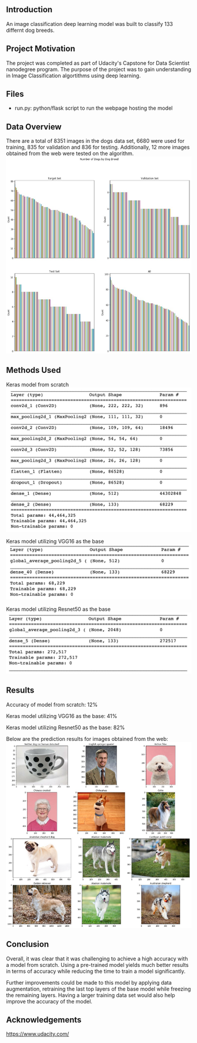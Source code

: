 ## Introduction
An image classification deep learning model was built to classify 133 differnt dog breeds.

## Project Motivation
The project was completed as part of Udacity's Capstone for Data Scientist nanodegree program. The purpose of the project was to gain understanding in Image Classification algortithms using deep learning.

## Files

- run.py: python/flask script to run the webpage hosting the model

## Data Overview

There are a total of 8351 images in the dogs data set, 6680 were used for training, 835 for validation and 836 for testing. Additionally, 12 more images obtained from the web were tested on the algorithm.
![Test Image 1](Picture1.jpg)

## Methods Used

Keras model from scratch
![Test Image 2](Picture2.jpg)

Keras model utilizing VGG16 as the base
![Test Image 3](Picture3.jpg)

Keras model utilizing Resnet50 as the base
![Test Image 4](Picture4.jpg)

## Results

Accuracy of model from scratch: 12%

Keras model utilizing VGG16 as the base: 41%

Keras model utilizing Resnet50 as the base: 82%

Below are the prediction results for images obtained from the web:
![Test Image 5](Picture5.jpg)

## Conclusion

Overall, it was clear that it was challenging to achieve a high accuracy with a model from scratch. Using a pre-trained model yields much better results in terms of accuracy while reducing the time to train a model significantly.

Further improvements could be made to this model by applying data augmentation, retraining the last top layers of the base model while freezing the remaining layers. Having a larger training data set would also help improve the accuracy of the model.


## Acknowledgements

https://www.udacity.com/

